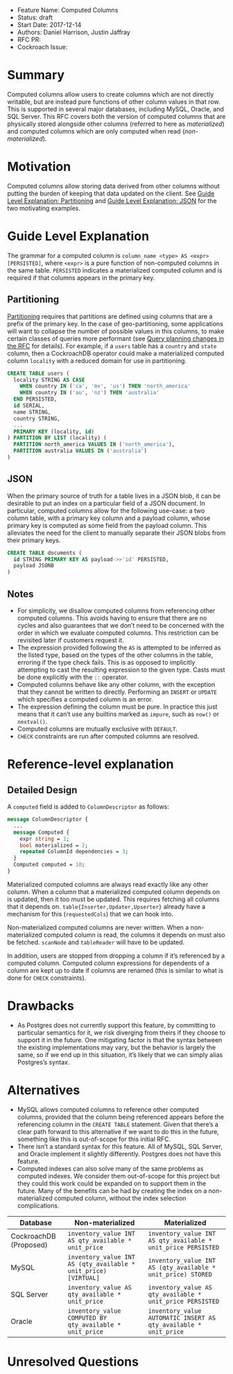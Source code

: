 - Feature Name: Computed Columns
- Status: draft
- Start Date: 2017-12-14
- Authors: Daniel Harrison, Justin Jaffray
- RFC PR:
- Cockroach Issue:

# Summary

Computed columns allow users to create columns which are not directly writable,
but are instead pure functions of other column values in that row. This is
supported in several major databases, including MySQL, Oracle, and SQL Server.
This RFC covers both the version of computed columns that are physically stored
alongside other columns (referred to here as *materialized*) and computed
columns which are only computed when read (*non-materialized*).

# Motivation

Computed columns allow storing data derived from other columns without putting
the burden of keeping that data updated on the client. See [Guide Level
Explanation: Partitioning](#partitioning) and [Guide Level Explanation: JSON](#json) for the two
motivating examples.


# Guide Level Explanation

The grammar for a computed column is `column_name <type> AS <expr>
[PERSISTED]`, where `<expr>` is a pure function of non-computed columns in the
same table. `PERSISTED` indicates a materialized computed column and is
required if that columns appears in the primary key.

## Partitioning

[Partitioning](https://github.com/cockroachdb/cockroach/blob/aa61db043e9c54c0b83a405cd76ce0ec7cc6a35d/docs/RFCS/20170921_sql_partitioning.md)
requires that partitions are defined using columns that are a prefix of the
primary key. In the case of geo-partitioning, some applications will want to
collapse the number of possible values in this columns, to make certain classes
of queries more performant (see [Query planning changes in the
RFC](https://github.com/cockroachdb/cockroach/blob/aa61db043e9c54c0b83a405cd76ce0ec7cc6a35d/docs/RFCS/20170921_sql_partitioning.md#query-planning-changes)
for details). For example, if a `users` table has a `country` and `state`
column, then a CockroachDB operator could make a materialized computed column
`locality` with a reduced domain for use in partitioning.

```sql
CREATE TABLE users (
  locality STRING AS CASE
    WHEN country IN ('ca', 'mx', 'us') THEN 'north_america'
    WHEN country IN ('au', 'nz') THEN 'australia'
  END PERSISTED,
  id SERIAL,
  name STRING,
  country STRING,
  ...
  PRIMARY KEY (locality, id)
) PARTITION BY LIST (locality) (
  PARTITION north_america VALUES IN ('north_america'),
  PARTITION australia VALUES IN ('australia')
)
```

## JSON

When the primary source of truth for a table lives in a JSON blob, it can be desirable to put an index on a particular field of a JSON document. In particular, computed columns allow for the following use-case: a two column table, with a primary key column and a payload column, whose primary key is computed as some field from the payload column. This alleviates the need for the client to manually separate their JSON blobs from their primary keys.

```sql
CREATE TABLE documents (
  id STRING PRIMARY KEY AS payload->>'id' PERSISTED,
  payload JSONB
)
```

## Notes
- For simplicity, we disallow computed columns from referencing other computed
  columns. This avoids having to ensure that there are no cycles and also
  guarantees that we don’t need to be concerned with the order in which we
  evaluate computed columns. This restriction can be revisited later if
  customers request it.
- The expression provided following the `AS` is attempted to be inferred as the
  listed type, based on the types of the other columns in the table, erroring
  if the type check fails. This is as opposed to implicitly attempting to cast
  the resulting expression to the given type. Casts must be done explicitly
  with the `::` operator.
- Computed columns behave like any other column, with the exception that they
  cannot be written to directly. Performing an `INSERT` or `UPDATE` which
  specifies a computed column is an error.
- The expression defining the column must be pure. In practice this just means
  that it can’t use any builtins marked as `impure`, such as `now()` or
  `nextval()`.
- Computed columns are mutually exclusive with `DEFAULT`.
- `CHECK` constraints are run after computed columns are resolved.

# Reference-level explanation
## Detailed Design

A `computed` field is added to `ColumnDescriptor` as follows:

```protobuf
message ColumnDescriptor {
  ...
  message Computed {
    expr string = 1;
    bool materialized = 2;
    repeated ColumnId dependencies = 3;
  }
  Computed computed = 10;
}
```

Materialized computed columns are always read exactly like any other column.
When a column that a materialized computed column depends on is updated, then
it too must be updated. This requires fetching all columns that it depends on.
`table{Inserter,Updater,Upserter}` already have a mechanism for this
(`requestedCols`) that we can hook into.

Non-materialized computed columns are never written. When a non-materialized
computed column is read, the columns it depends on must also be fetched.
`scanNode` and `tableReader` will have to be updated.

In addition, users are stopped from dropping a column if it’s referenced by a
computed column. Computed column expressions for dependents of a column are
kept up to date if columns are renamed (this is similar to what is done for
`CHECK` constraints).

# Drawbacks
- As Postgres does not currently support this feature, by committing to
  particular semantics for it, we risk diverging from theirs if they choose to
  support it in the future. One mitigating factor is that the syntax between
  the existing implementations may vary, but the behavior is largely the same,
  so if we end up in this situation, it’s likely that we can simply alias
  Postgres’s syntax.

# Alternatives
- MySQL allows computed columns to reference other computed columns, provided
  that the column being referenced appears before the referencing column in the
  `CREATE TABLE` statement. Given that there’s a clear path forward to this
  alternative if we want to do this in the future, something like this is
  out-of-scope for this initial RFC.
- There isn’t a standard syntax for this feature. All of MySQL, SQL Server, and
  Oracle implement it slightly differently. Postgres does not have this
  feature.
- Computed indexes can also solve many of the same problems as computed
  indexes. We consider them out-of-scope for this project but they could this
  work could be expanded on to support them in the future. Many of the benefits
  can be had by creating the index on a non-materialized computed column,
  without the index selection complications.


| Database               | Non-materialized                                                | Materialized                                                     |
| ---------------------- | --------------------------------------------------------------- | ---------------------------------------------------------------- |
| CockroachDB (Proposed) | `inventory_value INT AS qty_available * unit_price`             | `inventory_value INT AS qty_available * unit_price PERSISTED`    |
| MySQL                  | `inventory_value INT AS (qty_available * unit_price) [VIRTUAL]` | `inventory_value INT AS (qty_available * unit_price) STORED`     |
| SQL Server             | `inventory_value AS qty_available * unit_price`                 | `inventory_value AS qty_available * unit_price PERSISTED`        |
| Oracle                 | `inventory_value COMPUTED BY qty_available * unit_price`        | `inventory_value AUTOMATIC INSERT AS qty_available * unit_price` |

# Unresolved Questions
